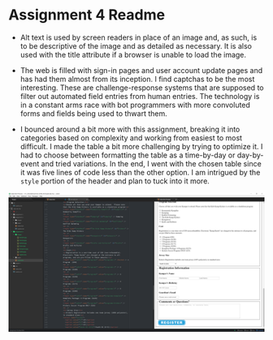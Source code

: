 # Assignment 4 Readme

* Alt text is used by screen readers in place of an image and, as such, is to be descriptive of the image and as detailed as necessary.  It is also used with the title attribute if a browser is unable to load the image.

* The web is filled with sign-in pages and user account update pages and has had them almost from its inception.  I find captchas to be the most interesting.  These are challenge-response systems that are supposed to filter out automated field entries from human entries.  The technology is in a constant arms race with bot programmers with more convoluted forms and fields being used to thwart them.

* I bounced around a bit more with this assignment, breaking it into categories based on complexity and working from easiest to most difficult.  I made the table a bit more challenging by trying to optimize it.  I had to choose between formatting the table as a time-by-day or day-by-event and tried variations.  In the end, I went with the chosen table since it was five lines of code less than the other option.  I am intrigued by the `style` portion of the header and plan to tuck into it more.

 ![My Workspace for this project](./images/workspace.png)
